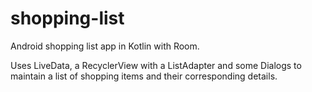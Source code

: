 # shopping-list
Android shopping list app in Kotlin with Room.

Uses LiveData, a RecyclerView with a ListAdapter and some Dialogs to maintain a list of shopping items and their corresponding details.
